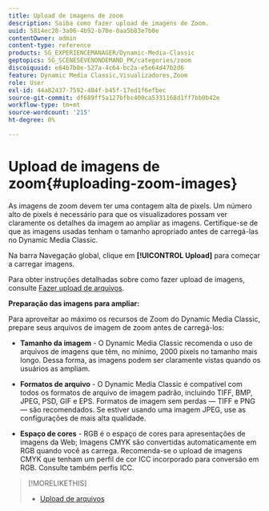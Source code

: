 ```yaml
---
title: Upload de imagens de zoom
description: Saiba como fazer upload de imagens de Zoom.
uuid: 5814ec28-3a06-4b92-b70e-0aa5b83e7b0e
contentOwner: admin
content-type: reference
products: SG_EXPERIENCEMANAGER/Dynamic-Media-Classic
geptopics: SG_SCENESEVENONDEMAND_PK/categories/zoom
discoiquuid: e84b7b0e-527a-4c64-bc2a-e5e64d47b2d6
feature: Dynamic Media Classic,Visualizadores,Zoom
role: User
exl-id: 44a82437-7592-484f-b45f-17ed1f6efbec
source-git-commit: df689ff5a127bfbc400ca5331168d1ff7bb0b42e
workflow-type: tm+mt
source-wordcount: '215'
ht-degree: 0%

---
```


# Upload de imagens de zoom{#uploading-zoom-images}

As imagens de zoom devem ter uma contagem alta de pixels. Um número alto de pixels é necessário para que os visualizadores possam ver claramente os detalhes da imagem ao ampliar as imagens. Certifique-se de que as imagens usadas tenham o tamanho apropriado antes de carregá-las no Dynamic Media Classic.

Na barra Navegação global, clique em **[!UICONTROL Upload]** para começar a carregar imagens.

Para obter instruções detalhadas sobre como fazer upload de imagens, consulte [Fazer upload de arquivos](uploading-files.md#uploading_files).

**Preparação das imagens para ampliar:**

Para aproveitar ao máximo os recursos de Zoom do Dynamic Media Classic, prepare seus arquivos de imagem de zoom antes de carregá-los:

* **Tamanho da imagem**  - O Dynamic Media Classic recomenda o uso de arquivos de imagens que têm, no mínimo, 2000 pixels no tamanho mais longo. Dessa forma, as imagens podem ser claramente vistas quando os usuários as ampliam.

* **Formatos de arquivo**  - O Dynamic Media Classic é compatível com todos os formatos de arquivo de imagem padrão, incluindo TIFF, BMP, JPEG, PSD, GIF e EPS. Formatos de imagem sem perdas — TIFF e PNG — são recomendados. Se estiver usando uma imagem JPEG, use as configurações de mais alta qualidade.

* **Espaço de cores**  - RGB é o espaço de cores para apresentações de imagens da Web; Imagens CMYK são convertidas automaticamente em RGB quando você as carrega. Recomenda-se o upload de imagens CMYK que tenham um perfil de cor ICC incorporado para conversão em RGB. Consulte também perfis ICC.

>[!MORELIKETHIS]
>
>* [Upload de arquivos](uploading-files.md#uploading_files)


